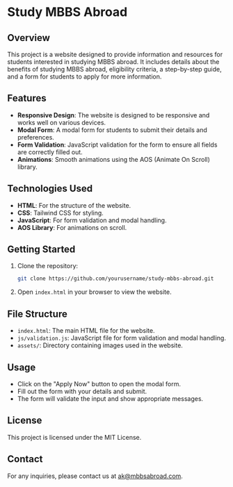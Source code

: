 # Study MBBS Abroad

## Overview
This project is a website designed to provide information and resources for students interested in studying MBBS abroad. It includes details about the benefits of studying MBBS abroad, eligibility criteria, a step-by-step guide, and a form for students to apply for more information.

## Features
- **Responsive Design**: The website is designed to be responsive and works well on various devices.
- **Modal Form**: A modal form for students to submit their details and preferences.
- **Form Validation**: JavaScript validation for the form to ensure all fields are correctly filled out.
- **Animations**: Smooth animations using the AOS (Animate On Scroll) library.

## Technologies Used
- **HTML**: For the structure of the website.
- **CSS**: Tailwind CSS for styling.
- **JavaScript**: For form validation and modal handling.
- **AOS Library**: For animations on scroll.

## Getting Started
1. Clone the repository:
    ```sh
    git clone https://github.com/yourusername/study-mbbs-abroad.git
    ```
2. Open `index.html` in your browser to view the website.

## File Structure
- `index.html`: The main HTML file for the website.
- `js/validation.js`: JavaScript file for form validation and modal handling.
- `assets/`: Directory containing images used in the website.

## Usage
- Click on the "Apply Now" button to open the modal form.
- Fill out the form with your details and submit.
- The form will validate the input and show appropriate messages.

## License
This project is licensed under the MIT License.

## Contact
For any inquiries, please contact us at ak@mbbsabroad.com.